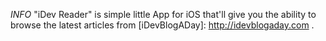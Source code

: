 *INFO*
"iDev Reader" is simple little App for iOS that'll give you the ability to
browse the latest articles from [iDevBlogADay]: http://idevblogaday.com .
